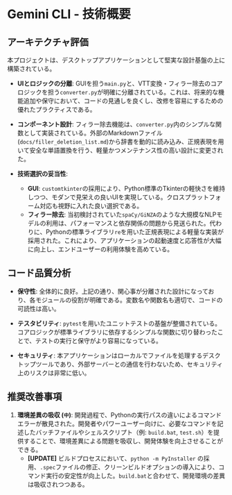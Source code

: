 # Gemini CLI - 技術概要

## アーキテクチャ評価

本プロジェクトは、デスクトップアプリケーションとして堅実な設計基盤の上に構築されている。

- **UIとロジックの分離**: GUIを担う`main.py`と、VTT変換・フィラー除去のコアロジックを担う`converter.py`が明確に分離されている。これは、将来的な機能追加や保守において、コードの見通しを良くし、改修を容易にするための優れたプラクティスである。

- **コンポーネント設計**: フィラー除去機能は、`converter.py`内のシンプルな関数として実装されている。外部のMarkdownファイル(`docs/filler_deletion_list.md`)から辞書を動的に読み込み、正規表現を用いて安全な単語置換を行う、軽量かつメンテナンス性の高い設計に変更された。

- **技術選択の妥当性**:
  - **GUI**: `customtkinter`の採用により、Python標準のTkinterの軽快さを維持しつつ、モダンで見栄えの良いUIを実現している。クロスプラットフォーム対応も視野に入れた良い選択である。
  - **フィラー除去**: 当初検討されていた`spaCy/GiNZA`のような大規模なNLPモデルの利用は、パフォーマンスと依存関係の問題から見送られた。代わりに、Pythonの標準ライブラリ`re`を用いた正規表現による軽量な実装が採用された。これにより、アプリケーションの起動速度と応答性が大幅に向上し、エンドユーザーの利用体験を高めている。

## コード品質分析

- **保守性**: 全体的に良好。上記の通り、関心事が分離された設計になっており、各モジュールの役割が明確である。変数名や関数名も適切で、コードの可読性は高い。

- **テスタビリティ**: `pytest`を用いたユニットテストの基盤が整備されている。コアロジックが標準ライブラリに依存するシンプルな関数に切り替わったことで、テストの実行と保守がより容易になっている。

- **セキュリティ**: 本アプリケーションはローカルでファイルを処理するデスクトップツールであり、外部サーバーとの通信を行わないため、セキュリティ上のリスクは非常に低い。

## 推奨改善事項

1.  **環境差異の吸収 (`中`)**: 開発過程で、Pythonの実行パスの違いによるコマンドエラーが散見された。開発者やパワーユーザー向けに、必要なコマンドを記述したバッチファイルやシェルスクリプト（例: `build.bat`, `test.sh`）を提供することで、環境差異による問題を吸収し、開発体験を向上させることができる。
    - **[UPDATE]** ビルドプロセスにおいて、`python -m PyInstaller` の採用、`.spec`ファイルの修正、クリーンビルドオプションの導入により、コマンド実行の安定性が向上した。`build.bat`と合わせて、開発環境の差異は吸収されつつある。